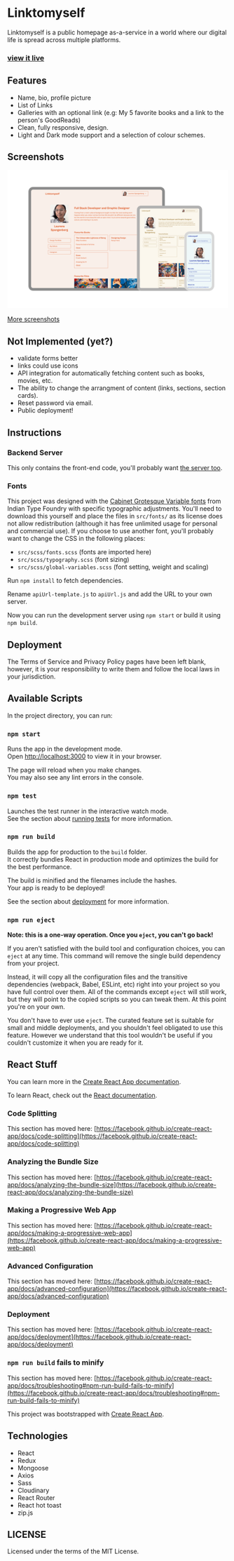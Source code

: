 # Linktomyself

Linktomyself is a public homepage as-a-service in a world where our digital life is spread across multiple platforms.

### [view it live](https://linktomyself.com)

## Features
- Name, bio, profile picture
- List of Links
- Galleries with an optional link (e.g: My 5 favorite books and a link to the person's GoodReads)
- Clean, fully responsive, design.
- Light and Dark mode support and a selection of colour schemes.

## Screenshots

![](https://raw.githubusercontent.com/designdegenerate/linktomyself-frontend/main/screenshots/linktomyself.png)

[More screenshots](https://laurensdesign.design/work/linktomyself)

## Not Implemented (yet?)
- validate forms better
- links could use icons
- API integration for automatically fetching content such as books, movies, etc.
- The ability to change the arrangment of content (links, sections, section cards).
- Reset password via email.
- Public deployment!

## Instructions

### Backend Server
This only contains the front-end code, you'll probably want [the server too](https://github.com/designdegenerate/linktomyself-backend).

### Fonts
This project was designed with the [Cabinet Grotesque Variable fonts](https://www.fontshare.com/fonts/cabinet-grotesk) from Indian Type Foundry with specific typographic adjustments. You'll need to download this yourself and place the files in ``src/fonts/`` as its license does not allow redistribution (although it has free unlimited usage for personal and commercial use). If you choose to use another font, you'll probably want to change the CSS in the following places:
- ``src/scss/fonts.scss`` (fonts are imported here)
- ``src/scss/typography.scss`` (font sizing)
- ``src/scss/global-variables.scss`` (font setting, weight and scaling)

Run ``npm install`` to fetch dependencies.

Rename ``apiUrl-template.js`` to ``apiUrl.js`` and add the URL to your own server.

Now you can run the development server using ``npm start`` or build it using ``npm build``.

## Deployment
The Terms of Service and Privacy Policy pages have been left blank, however, it is your responsibility to write them and follow the local laws in your jurisdiction. 


## Available Scripts

In the project directory, you can run:

### `npm start`

Runs the app in the development mode.\
Open [http://localhost:3000](http://localhost:3000) to view it in your browser.

The page will reload when you make changes.\
You may also see any lint errors in the console.

### `npm test`

Launches the test runner in the interactive watch mode.\
See the section about [running tests](https://facebook.github.io/create-react-app/docs/running-tests) for more information.

### `npm run build`

Builds the app for production to the `build` folder.\
It correctly bundles React in production mode and optimizes the build for the best performance.

The build is minified and the filenames include the hashes.\
Your app is ready to be deployed!

See the section about [deployment](https://facebook.github.io/create-react-app/docs/deployment) for more information.

### `npm run eject`

**Note: this is a one-way operation. Once you `eject`, you can't go back!**

If you aren't satisfied with the build tool and configuration choices, you can `eject` at any time. This command will remove the single build dependency from your project.

Instead, it will copy all the configuration files and the transitive dependencies (webpack, Babel, ESLint, etc) right into your project so you have full control over them. All of the commands except `eject` will still work, but they will point to the copied scripts so you can tweak them. At this point you're on your own.

You don't have to ever use `eject`. The curated feature set is suitable for small and middle deployments, and you shouldn't feel obligated to use this feature. However we understand that this tool wouldn't be useful if you couldn't customize it when you are ready for it.

## React Stuff

You can learn more in the [Create React App documentation](https://facebook.github.io/create-react-app/docs/getting-started).

To learn React, check out the [React documentation](https://reactjs.org/).

### Code Splitting

This section has moved here: [https://facebook.github.io/create-react-app/docs/code-splitting](https://facebook.github.io/create-react-app/docs/code-splitting)

### Analyzing the Bundle Size

This section has moved here: [https://facebook.github.io/create-react-app/docs/analyzing-the-bundle-size](https://facebook.github.io/create-react-app/docs/analyzing-the-bundle-size)

### Making a Progressive Web App

This section has moved here: [https://facebook.github.io/create-react-app/docs/making-a-progressive-web-app](https://facebook.github.io/create-react-app/docs/making-a-progressive-web-app)

### Advanced Configuration

This section has moved here: [https://facebook.github.io/create-react-app/docs/advanced-configuration](https://facebook.github.io/create-react-app/docs/advanced-configuration)

### Deployment

This section has moved here: [https://facebook.github.io/create-react-app/docs/deployment](https://facebook.github.io/create-react-app/docs/deployment)

### `npm run build` fails to minify

This section has moved here: [https://facebook.github.io/create-react-app/docs/troubleshooting#npm-run-build-fails-to-minify](https://facebook.github.io/create-react-app/docs/troubleshooting#npm-run-build-fails-to-minify)

This project was bootstrapped with [Create React App](https://github.com/facebook/create-react-app).

## Technologies
- React
- Redux
- Mongoose
- Axios
- Sass
- Cloudinary
- React Router
- React hot toast
- zip.js

## LICENSE
Licensed under the terms of the MIT License.
